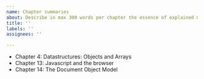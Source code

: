```yaml
---
name: Chapter summaries
about: Describe in max 300 words per chapter the essence of explained material
title: ''
labels: ''
assignees: ''

---
```


- Chapter 4:   Datastructures: Objects and Arrays
- Chapter 13: Javascript and the browser
- Chapter 14: The Document Object Model
